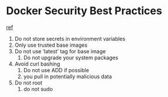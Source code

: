 # Docker Security Best Practices
[ref](https://cloudberry.engineering/article/dockerfile-security-best-practices/)

1. Do not store secrets in environment variables
2. Only use trusted base images
3. Do not use ‘latest’ tag for base image
   1. Do not upgrade your system packages
4. Avoid curl bashing
   1. Do not use ADD if possible
   2. you pull in potentially malicious data
5. Do not root
   1. do not sudo